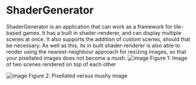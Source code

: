 # ShaderGenerator
ShaderGenerator is an application that can work as a framework for tile-based games. It has a built in shader-renderer, and can display multiple scenes at once. It also supports the addition of custom scenes, should that be necessary. As well as this, its in built shader-renderer is also able to render using the nearest-neighbour approach for resizing images, so that your pixellated images does not become a mush.
![image](https://github.com/Gunmy/ShaderGenerator/assets/99408493/1c10a837-5400-4d37-933f-a390f36f3bec)
Figure 1: Image of two scenes rendered on top of each other

![image](https://github.com/Gunmy/ShaderGenerator/assets/99408493/e7627a35-d485-4f97-aa32-b3f4498b446a)
Figure 2: Pixellated versus mushy image
